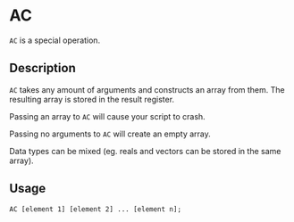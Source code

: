 # AC

`AC` is a special operation.

## Description

`AC` takes any amount of arguments and constructs an array from them. The resulting array is stored in the result
register.

Passing an array to `AC` will cause your script to crash.

Passing no arguments to `AC` will create an empty array.

Data types can be mixed (eg. reals and vectors can be stored in the same array).

## Usage

`AC [element 1] [element 2] ... [element n];`
